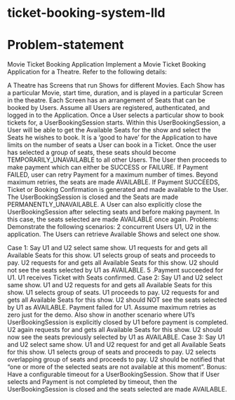 # ticket-booking-system-lld

# Problem-statement

Movie Ticket Booking Application
Implement a Movie Ticket Booking Application for a Theatre. Refer to the following details:

A Theatre has Screens that run Shows for different Movies. Each Show has a particular Movie, start time, duration, and is played in a particular Screen in the theatre. Each Screen has an arrangement of Seats that can be booked by Users.
Assume all Users are registered, authenticated, and logged in to the Application.
Once a User selects a particular show to book tickets for, a UserBookingSession starts. Within this UserBookingSession, a User will be able to get the Available Seats for the show and select the Seats he wishes to book. It is a ‘good to have’ for the Application to have limits on the number of seats a User can book in a Ticket.
Once the user has selected a group of seats, these seats should become TEMPORARILY_UNAVAILABLE to all other Users.
The User then proceeds to make payment which can either be SUCCESS or FAILURE.
If Payment FAILED, user can retry Payment for a maximum number of times. Beyond maximum retries, the seats are made AVAILABLE.
If Payment SUCCEEDS, Ticket or Booking Confirmation is generated and made available to the User. The UserBookingSession is closed and the Seats are made PERMANENTLY_UNAVAILABLE.
A User can also explicitly close the UserBookingSession after selecting seats and before making payment. In this case, the seats selected are made AVAILABLE once again.
Problems:
Demonstrate the following scenarios:
2 concurrent Users U1, U2 in the application. The Users can retrieve Available Shows and select one show.

Case 1:
Say U1 and U2 select same show.
U1 requests for and gets all Available Seats for this show.
U1 selects group of seats and proceeds to pay.
U2 requests for and gets all Available Seats for this show. U2 should not see the seats selected by U1 as AVAILABLE. 5 .Payment succeeded for U1.
U1 receives Ticket with Seats confirmed.
Case 2:
Say U1 and U2 select same show.
U1 and U2 requests for and gets all Available Seats for this show.
U1 selects group of seats.
U1 proceeds to pay.
U2 requests for and gets all Available Seats for this show. U2 should NOT see the seats selected by U1 as AVAILABLE.
Payment failed for U1. Assume maximum retries as zero just for the demo. Also show in another scenario where U1’s UserBookingSession is explicitly closed by U1 before payment is completed.
U2 again requests for and gets all Available Seats for this show. U2 should now see the seats previously selected by U1 as AVAILABLE.
Case 3:
Say U1 and U2 select same show.
U1 and U2 request for and get all Available Seats for this show.
U1 selects group of seats and proceeds to pay.
U2 selects overlapping group of seats and proceeds to pay. U2 should be notified that “one or more of the selected seats are not available at this moment”.
Bonus:
Have a configurable timeout for a UserBookingSession. Show that if User selects and Payment is not completed by timeout, then the UserBookingSession is closed and the seats selected are made AVAILABLE.

